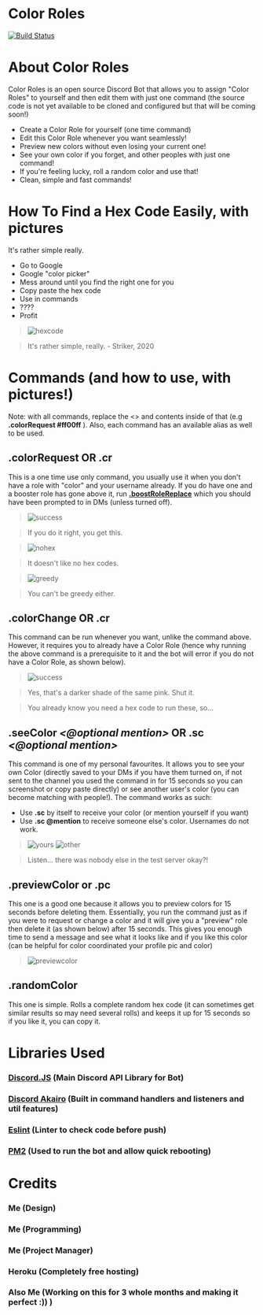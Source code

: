 # Color Roles

[![Build Status](https://travis-ci.com/strikerfrfx/color-roles.svg?branch=master)](https://travis-ci.com/strikerfrfx/color-roles)


# About Color Roles
Color Roles is an open source Discord Bot that allows you to assign "Color Roles" to yourself and then edit them with just one command (the source code is not yet available to be cloned and configured but that will be coming soon!)

  - Create a Color Role for yourself (one time command)
  - Edit this Color Role whenever you want seamlessly!
  - Preview new colors without even losing your current one!
  - See your own color if you forget, and other peoples with just one command!
  - If you're feeling lucky, roll a random color and use that!
  - Clean, simple and fast commands!

# How To Find a Hex Code Easily, with pictures
It's rather simple really. 
- Go to Google
- Google "color picker"
- Mess around until you find the right one for you
- Copy paste the hex code
- Use in commands
- ????
- Profit


> ![hexcode](https://i.imgur.com/NagTN1M.png)

> It's rather simple, really.
> \- Striker, 2020

# Commands (and how to use, with pictures!)
Note: with all commands, replace the <> and contents inside of that (e.g **.colorRequest #ff00ff** ). Also, each command has an available alias as well to be used.

## .colorRequest ***<hex code>*** OR .cr ***<hex code>***
This is a one time use only command, you usually use it when you don't have a role with "color" and your username already. If you do have one and a booster role has gone above it, run **[.boostRoleReplace](.boostRoleReplace)** which you should have been prompted to in DMs (unless turned off).

> ![success](https://i.imgur.com/TBPtKew.png)

> If you do it right, you get this.

> ![nohex](https://i.imgur.com/assf0r3.png)

> It doesn't like no hex codes.

> ![greedy](https://i.imgur.com/O8Tm6uT.png)

> You can't be greedy either.

## .colorChange ***<hex code>*** OR .cr ***<hex code>***
This command can be run whenever you want, unlike the command above. However, it requires you to already have a Color Role (hence why running the above command is a prerequisite to it and the bot will error if you do not have a Color Role, as shown below). 

> ![success](https://i.imgur.com/noPeCuG.png)

> Yes, that's a darker shade of the same pink. Shut it.


> You already know you need a hex code to run these, so...

## .seeColor ***<@optional mention>*** OR .sc ***<@optional mention>***
This command is one of my personal favourites. It allows you to see your own Color (directly saved to your DMs if you have them turned on, if not sent to the channel you used the command in for 15 seconds so you can screenshot or copy paste directly) or see another user's color (you can become matching with people!). The command works as such: 
- Use **.sc** by itself to receive your color (or mention yourself if you want)
- Use **.sc @mention** to receive someone else's color. Usernames do not work.

> ![yours](https://i.imgur.com/IgHCfr3.png)
> ![other](https://i.imgur.com/5O9G6gN.png)

> Listen... there was nobody else in the test server okay?!

## .previewColor ***<hex code>*** or .pc ***<hex code>***
This one is a good one because it allows you to preview colors for 15 seconds before deleting them. Essentially, you run the command just as if you were to request or change a color and it will give you a "preview" role then delete it (as shown below) after 15 seconds. This gives you enough time to send a message and see what it looks like and if you like this color (can be helpful for color coordinated your profile pic and color)
> ![previewcolor]()

## .randomColor
This one is simple. Rolls a complete random hex code (it can sometimes get similar results so may need several rolls) and keeps it up for 15 seconds so if you like it, you can copy it.

# Libraries Used
### [Discord.JS]() (Main Discord API Library for Bot)
### [Discord Akairo]() (Built in command handlers and listeners and util features)
### [Eslint]() (Linter to check code before push)
### [PM2]() (Used to run the bot and allow quick rebooting)

# Credits
### Me (Design)
### Me (Programming)
### Me (Project Manager)
### Heroku (Completely free hosting)
### Also Me (Working on this for 3 whole months and making it perfect :)) )


